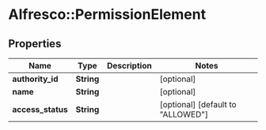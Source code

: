 # Alfresco::PermissionElement

## Properties
Name | Type | Description | Notes
------------ | ------------- | ------------- | -------------
**authority_id** | **String** |  | [optional] 
**name** | **String** |  | [optional] 
**access_status** | **String** |  | [optional] [default to &quot;ALLOWED&quot;]


